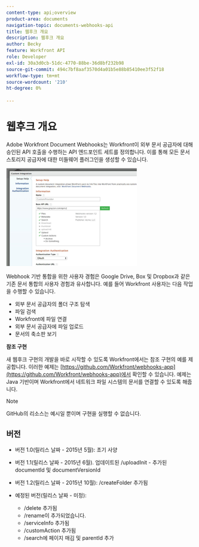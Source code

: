 ```yaml
---
content-type: api;overview
product-area: documents
navigation-topic: documents-webhooks-api
title: 웹후크 개요
description: 웹후크 개요
author: Becky
feature: Workfront API
role: Developer
exl-id: 30a3d0cb-51dc-4770-88be-36d8bf232b98
source-git-commit: 494c7bf8aaf3570d4a01b5e88b85410ee3f52f18
workflow-type: tm+mt
source-wordcount: '210'
ht-degree: 0%

---
```



# 웹후크 개요

Adobe Workfront Document Webhooks는 Workfront이 외부 문서 공급자에 대해 승인된 API 호출을 수행하는 API 엔드포인트 세트를 정의합니다. 이를 통해 모든 문서 스토리지 공급자에 대한 미들웨어 플러그인을 생성할 수 있습니다.

![웹후크](assets/mceclip0-350x262.png)

Webhook 기반 통합을 위한 사용자 경험은 Google Drive, Box 및 Dropbox과 같은 기존 문서 통합의 사용자 경험과 유사합니다. 예를 들어 Workfront 사용자는 다음 작업을 수행할 수 있습니다.

* 외부 문서 공급자의 폴더 구조 탐색
* 파일 검색
* Workfront에 파일 연결
* 외부 문서 공급자에 파일 업로드
* 문서의 축소판 보기

**참조 구현**

새 웹후크 구현의 개발을 바로 시작할 수 있도록 Workfront에서는 참조 구현의 예를 제공합니다. 이러한 예제는 [https://github.com/Workfront/webhooks-app](https://github.com/Workfront/webhooks-app)에서 확인할 수 있습니다. 예제는 Java 기반이며 Workfront에서 네트워크 파일 시스템의 문서를 연결할 수 있도록 해줍니다. 

>[!NOTE]
>
>GitHub의 리소스는 예시일 뿐이며 구현을 실행할 수 없습니다.

## 버전

* 버전 1.0(릴리스 날짜 - 2015년 5월): 초기 사양

* 버전 1.1(릴리스 날짜 - 2015년 6월). 업데이트된 /uploadInit - 추가된 documentId 및 documentVersionId

* 버전 1.2(릴리스 날짜 - 2015년 10월): /createFolder 추가됨

* 예정된 버전(릴리스 날짜 - 미정):

   * /delete 추가됨
   * /rename이 추가되었습니다.
   * /serviceInfo 추가됨
   * /customAction 추가됨
   * /search에 페이지 매김 및 parentId 추가
